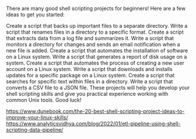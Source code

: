 There are many good shell scripting projects for beginners! Here are a few ideas to get you started:

Create a script that backs up important files to a separate directory.
Write a script that renames files in a directory to a specific format.
Create a script that extracts data from a log file and summarizes it.
Write a script that monitors a directory for changes and sends an email notification when a new file is added.
Create a script that automates the installation of software on a Linux system.
Write a script that generates a report of disk usage on a system.
Create a script that automates the process of creating a new user account on a Linux system.
Write a script that downloads and installs updates for a specific package on a Linux system.
Create a script that searches for specific text within files in a directory.
Write a script that converts a CSV file to a JSON file.
These projects will help you develop your shell scripting skills and give you practical experience working with common Unix tools. Good luck!


https://www.dunebook.com/the-20-best-shell-scripting-project-ideas-to-improve-your-linux-skills/
https://www.analyticsvidhya.com/blog/2022/01/etl-pipeline-using-shell-scripting-data-pipeline/
